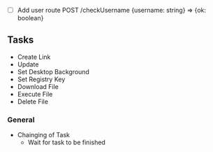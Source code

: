 - [ ] Add user route POST /checkUsername {username: string} => {ok: boolean}

## Tasks
- Create Link
- Update
- Set Desktop Background
- Set Registry Key
- Download File
- Execute File
- Delete File

### General
- Chainging of Task
    - Wait for task to be finished